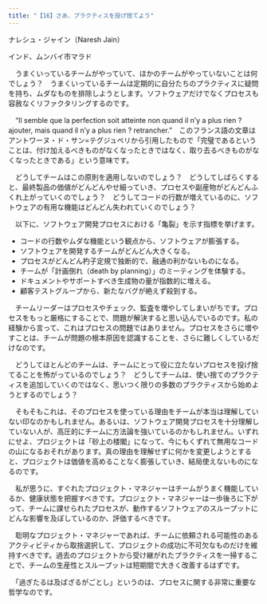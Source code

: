 ```yaml
---
title: "【16】さあ、プラクティスを投げ捨てよう"
---
```



ナレシュ・ジャイン（Naresh Jain）



インド、ムンバイ市マラド


　うまくいっているチームがやっていて、ほかのチームがやっていないことは何でしょう？　うまくいっているチームは定期的に自分たちのプラクティスに疑問を持ち、ムダなものを排除しようとします。ソフトウェアだけでなくプロセスも容赦なくリファクタリングするのです。

　“Il semble que la perfection soit atteinte non quand il n’y a plus rien ? ajouter, mais quand il n’y a plus rien ? retrancher.”　このフランス語の文章はアントワーヌ・ド・サン=テグジュペリから引用したもので「完璧であるということは、付け加えるべきものがなくなったときではなく、取り去るべきものがなくなったときである」という意味です。

　どうしてチームはこの原則を適用しないのでしょう？　どうしてしばらくすると、最終製品の価値がどんどんやせ細っていき、プロセスや副産物がどんどんふくれ上がっていくのでしょう？　どうしてコードの行数が増えているのに、ソフトウェアの有用な機能はどんどん失われていくのでしょう？

　以下に、ソフトウェア開発プロセスにおける「亀裂」を示す指標を挙げます。

  - コードの行数やムダな機能という観点から、ソフトウェアが膨張する。
  - ソフトウェアを開発するチームがどんどん大きくなる。
  - プロセスがどんどん杓子定規で独断的で、融通の利かないものになる。
  - チームが「計画倒れ（death by planning）」のミーティングを体験する。
  - ドキュメントやサポートすべき生成物の量が指数的に増える。
  - 顧客テストグループから、新たなバグが絶えず殺到する。

　チームリーダーはプロセスやチェック、監査を増やしてしまいがちです。プロセスをもっと厳格にすることで、問題が解決すると思い込んでいるのです。私の経験から言って、これはプロセスの問題ではありません。プロセスをさらに増やすことは、チームが問題の根本原因を認識することを、さらに難しくしているだけなのです。

　どうしてほとんどのチームは、チームにとって役に立たないプロセスを投げ捨てることを怖がっているのでしょう？　どうしてチームは、使い捨てのプラクティスを追加していくのではなく、思いつく限りの多数のプラクティスから始めようとするのでしょう？

　そもそもこれは、そのプロセスを使っている理由をチームが本当は理解していない印なのかもしれません。あるいは、ソフトウェア開発プロセスを十分理解していない人が、高圧的にチームに方法論を強いているのかもしれません。いずれにせよ、プロジェクトは「砂上の楼閣」になって、今にもくずれて無用なコードの山になるおそれがあります。真の理由を理解せずに何かを変更しようとすると、プロジェクトは価値を高めることなく膨張していき、結局使えないものになるのです。

　私が思うに、すぐれたプロジェクト・マネジャーはチームがうまく機能しているか、健康状態を把握すべきです。プロジェクト・マネジャーは一歩後ろに下がって、チームに課せられたプロセスが、動作するソフトウェアのスループットにどんな影響を及ぼしているのか、評価するべきです。

　聡明なプロジェクト・マネジャーであれば、チームに依頼される可能性のあるアクティビティから取捨選択して、プロジェクトの成功に不可欠なものだけを維持すべきです。過去のプロジェクトから受け継がれたプラクティスを一掃することで、チームの生産性とスループットは短期間で大きく改善するはずです。

　「過ぎたるは及ばざるがごとし」というのは、プロセスに関する非常に重要な哲学なのです。
